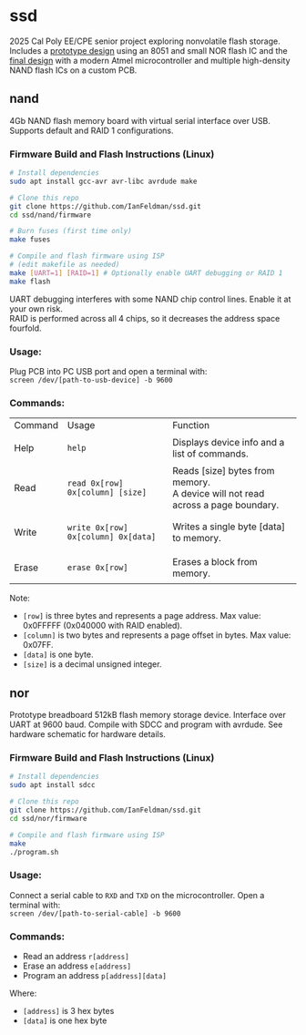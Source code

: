 # ssd
2025 Cal Poly EE/CPE senior project exploring nonvolatile flash storage. Includes a [prototype design](#nor) using an 8051 and small NOR flash IC and the [final design](#nand) with a modern Atmel microcontroller and multiple high-density NAND flash ICs on a custom PCB.

## nand
4Gb NAND flash memory board with virtual serial interface over USB. Supports default and RAID 1 configurations.

### Firmware Build and Flash Instructions (Linux)
```sh
# Install dependencies
sudo apt install gcc-avr avr-libc avrdude make

# Clone this repo
git clone https://github.com/IanFeldman/ssd.git
cd ssd/nand/firmware

# Burn fuses (first time only)
make fuses

# Compile and flash firmware using ISP
# (edit makefile as needed)
make [UART=1] [RAID=1] # Optionally enable UART debugging or RAID 1
make flash
```

UART debugging interferes with some NAND chip control lines. Enable it at your own risk.\
RAID is performed across all 4 chips, so it decreases the address space fourfold.

### Usage:
Plug PCB into PC USB port and open a terminal with:\
```screen /dev/[path-to-usb-device] -b 9600```

### Commands:
<table>

<tr>
<td>Command</td>
<td>Usage</td>
<td>Function</td>
</tr>
<tr>
<td>Help</td>
<td>
  
```help```
</td>
<td>Displays device info and a list of commands.</td>
</tr>
<tr>
<td>Read</td>
<td>
  
```read 0x[row] 0x[column] [size]```
</td>
<td>Reads [size] bytes from memory.<br>A device will not read across a page boundary.</td>
</tr>
<tr>
<td>Write</td>
<td>
  
```write 0x[row] 0x[column] 0x[data]```
</td>
<td>Writes a single byte [data] to memory.</td>
</tr>
<tr>
<td>Erase</td>
<td>
  
```erase 0x[row]```
</td>
<td>Erases a block from memory.</td>
</tr>
</table>

Note:
- ```[row]``` is three bytes and represents a page address. Max value: 0x0FFFFF (0x040000 with RAID enabled).
- ```[column]``` is two bytes and represents a page offset in bytes. Max value: 0x07FF.
- ```[data]``` is one byte.
- ```[size]``` is a decimal unsigned integer.


## nor
Prototype breadboard 512kB flash memory storage device. Interface over UART at 9600 baud. Compile with SDCC and program with avrdude. See hardware schematic for hardware details.

### Firmware Build and Flash Instructions (Linux)
```sh
# Install dependencies
sudo apt install sdcc

# Clone this repo
git clone https://github.com/IanFeldman/ssd.git
cd ssd/nor/firmware

# Compile and flash firmware using ISP
make
./program.sh
```

### Usage:
Connect a serial cable to ```RXD``` and ```TXD``` on the microcontroller. Open a terminal with:\
```screen /dev/[path-to-serial-cable] -b 9600```

### Commands:
- Read an address ```r[address]```
- Erase an address ```e[address]```
- Program an address ```p[address][data]```

Where:
- ```[address]``` is 3 hex bytes
- ```[data]``` is one hex byte
